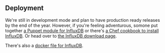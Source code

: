 ## Deployment

We're still in development mode and plan to have production ready releases by the end of the year. However, if you're feeling adventurous, somone put together [a Puppet module for InfluxDB](https://github.com/blom/puppet-influxdb) or there's [a Chef cookbook to install InfluxDB](https://github.com/SimpleFinance/chef-influxdb). Or head over to [the InfluxDB download page](/download).

There's also a [docker file for InfluxDB](https://index.docker.io/u/fujin/influxdb/).
